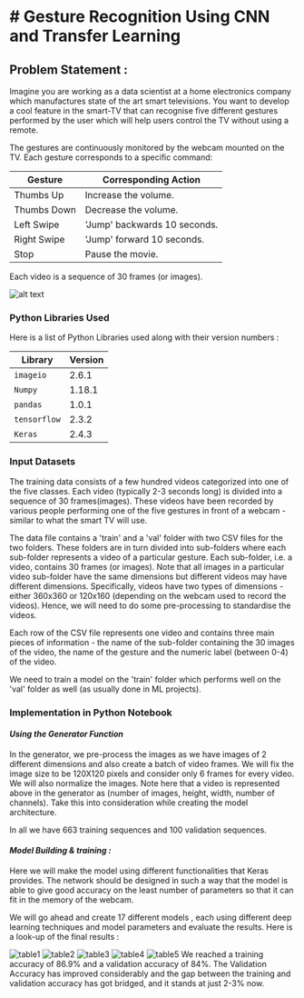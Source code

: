 # # Gesture Recognition Using CNN and Transfer Learning

## **Problem Statement :** 
Imagine you are working as a data scientist at a home electronics company which manufactures state of the art smart televisions. You want to develop a cool feature in the smart-TV that can recognise five different gestures performed by the user which will help users control the TV without using a remote.

The gestures are continuously monitored by the webcam mounted on the TV. Each gesture corresponds to a specific command:
 
| Gesture | Corresponding Action |
| --- | --- | 
| Thumbs Up | Increase the volume. |
| Thumbs Down | Decrease the volume. |
| Left Swipe | 'Jump' backwards 10 seconds. |
| Right Swipe | 'Jump' forward 10 seconds. |
| Stop | Pause the movie. |

Each video is a sequence of 30 frames (or images).

 ![alt text](https://i.pinimg.com/originals/dc/c8/b2/dcc8b2876e12282bddcabcca1e091bd0.jpg)

### **Python Libraries Used** 

Here is a list of Python Libraries used along with their version numbers :

 |Library                         |   Version                         |
|-------------------------------|-----------------------------|
|   `imageio`           |    2.6.1          |
|`Numpy`            |1.18.1           |
|`pandas`|1.0.1|
|`tensorflow`|2.3.2|
|`Keras`|2.4.3|

### **Input Datasets** 
The training data consists of a few hundred videos categorized into one of the five classes. Each video (typically 2-3 seconds long) is divided into a sequence of 30 frames(images). These videos have been recorded by various people performing one of the five gestures in front of a webcam - similar to what the smart TV will use. 

The data  file contains a 'train' and a 'val' folder with two CSV files for the two folders. These folders are in turn divided into sub-folders where each sub-folder represents a video of a particular gesture. Each sub-folder, i.e. a video, contains 30 frames (or images). Note that all images in a particular video sub-folder have the same dimensions but different videos may have different dimensions. Specifically, videos have two types of dimensions - either 360x360 or 120x160 (depending on the webcam used to record the videos). Hence, we will need to do some pre-processing to standardise the videos. 

Each row of the CSV file represents one video and contains three main pieces of information - the name of the sub-folder containing the 30 images of the video, the name of the gesture and the numeric label (between 0-4) of the video.

We need to train a model on the 'train' folder which performs well on the 'val' folder as well (as usually done in ML projects). 

### **Implementation in Python Notebook** 
#### *Using the Generator Function*

In the generator, we pre-process the images as we have images of 2 different dimensions and also create a batch of video frames. We will fix the image size to be 120X120 pixels and consider only 6 frames for every video. We will also normalize the images.
Note here that a video is represented above in the generator as (number of images, height, width, number of channels). Take this into consideration while creating the model architecture.

In all we have 663 training sequences and 100 validation sequences.

#### *Model Building & training :*
Here we will make the model using different functionalities that Keras provides. The network should be designed  in such a way that the model is able to give good accuracy on the least number of parameters so that it can fit in the memory of the webcam.

We will go ahead and create 17 different models , each using different deep learning techniques and model parameters and evaluate the results. Here is a look-up of the final results :

![table1](https://user-images.githubusercontent.com/10894854/124152179-ee2da480-dab0-11eb-98f9-18f2cb53d632.JPG)
![table2](https://user-images.githubusercontent.com/10894854/124152187-eff76800-dab0-11eb-9212-bb4609bb2a76.JPG)
![table3](https://user-images.githubusercontent.com/10894854/124152195-f1289500-dab0-11eb-9f44-0a1744bbfbae.JPG)
![table4](https://user-images.githubusercontent.com/10894854/124152199-f259c200-dab0-11eb-9164-a18c5b0497f9.JPG)
![table5](https://user-images.githubusercontent.com/10894854/124152206-f38aef00-dab0-11eb-809e-e70b0fd2c770.JPG)
We reached a training accuracy of 86.9% and a validation accuracy of 84%. The Validation Accuracy has improved considerably and the gap between the training and validation accuracy has got bridged, and it stands at just 2-3% now.


